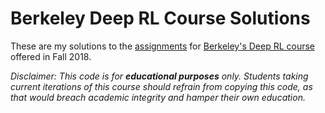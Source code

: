 # Berkeley Deep RL Course Solutions
These are my solutions to the [assignments](https://github.com/berkeleydeeprlcourse/homework) for [Berkeley's Deep RL course](http://rail.eecs.berkeley.edu/deeprlcourse-fa18/) offered in Fall 2018.

*Disclaimer: This code is for **educational purposes** only. Students taking current iterations of this course should refrain from copying this code, as that would breach academic integrity and hamper their own education.*
